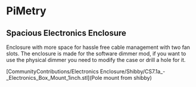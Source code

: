 # PiMetry

## Spacious Electronics Enclosure

Enclosure with more space for hassle free cable management with two fan slots.
The enclosure is made for the software dimmer mod, if you want to use the physical dimmer you need to modify the case or drill a hole for it.

[CommunityContributions/Electronics Enclosure/Shibby/CS7.1a_-_Electronics_Box_Mount_1inch.stl](Pole mount from shibby)
